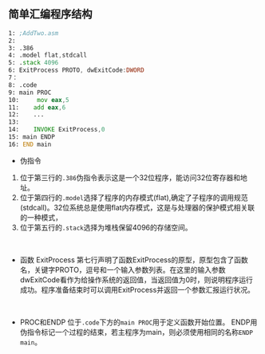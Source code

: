 ## 简单汇编程序结构

```asm
1: ;AddTwo.asm
2: 
3: .386
4: .model flat,stdcall
5: .stack 4096
6: ExitProcess PROTO, dwExitCode:DWORD
7：
8: .code
9: main PROC
10:     mov eax,5
11:    add eax,6
12:    ...
13:
14:    INVOKE ExitProcess,0
15: main ENDP
16: END main 


```

* 伪指令

1. 位于第三行的`.386`伪指令表示这是一个32位程序，能访问32位寄存器和地址。
2. 位于第四行的`.model`选择了程序的内存模式(flat),确定了子程序的调用规范(stdcall)。32位系统总是使用flat内存模式，这是与处理器的保护模式相关联的一种模式，
3. 位于第五行的`.stack`选择为堆栈保留4096的存储空间。

&emsp;

* 函数 ExitProcess
第七行声明了函数ExitProcess的原型，原型包含了函数名，关键字PROTO，逗号和一个输入参数列表。在这里的输入参数dwExitCode看作为给操作系统的返回值，当返回值为0时，则说明程序运行成功。程序准备结束时可以调用ExitProcess并返回一个参数汇报运行状况。

&emsp;

* PROC和ENDP
位于`.code`下方的`main PROC`用于定义函数开始位置。
ENDP用伪指令标记一个过程的结束，若主程序为main，则必须使用相同的名称`ENDP main`。
